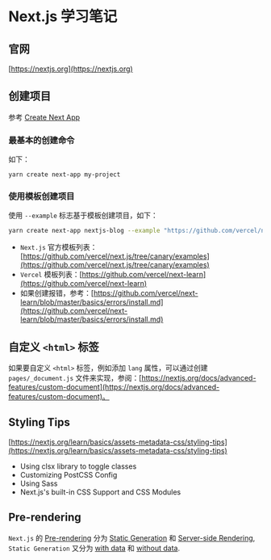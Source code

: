 # Next.js 学习笔记

## 官网

[https://nextjs.org](https://nextjs.org)

## 创建项目

参考 [Create Next App](https://nextjs.org/docs/api-reference/create-next-app)

### 最基本的创建命令

如下：
```
yarn create next-app my-project
```

### 使用模板创建项目

使用 `--example` 标志基于模板创建项目，如下：
```bash
yarn create next-app nextjs-blog --example "https://github.com/vercel/next-learn/tree/master/basics/learn-starter"
```

- `Next.js` 官方模板列表：[https://github.com/vercel/next.js/tree/canary/examples](https://github.com/vercel/next.js/tree/canary/examples)
- `Vercel` 模板列表：[https://github.com/vercel/next-learn](https://github.com/vercel/next-learn)
- 如果创建报错，参考：[https://github.com/vercel/next-learn/blob/master/basics/errors/install.md](https://github.com/vercel/next-learn/blob/master/basics/errors/install.md)

## 自定义 `<html>` 标签

如果要自定义 `<html>` 标签，例如添加 `lang` 属性，可以通过创建 `pages/_document.js` 文件来实现，参阅：[https://nextjs.org/docs/advanced-features/custom-document](https://nextjs.org/docs/advanced-features/custom-document)。

## Styling Tips

[https://nextjs.org/learn/basics/assets-metadata-css/styling-tips](https://nextjs.org/learn/basics/assets-metadata-css/styling-tips)

- Using clsx library to toggle classes
- Customizing PostCSS Config
- Using Sass
- Next.js's built-in CSS Support and CSS Modules

## Pre-rendering

`Next.js` 的 [Pre-rendering](https://nextjs.org/docs/basic-features/pages#pre-rendering) 分为 [Static Generation](https://nextjs.org/docs/basic-features/pages#static-generation-recommended) 和 [Server-side Rendering](https://nextjs.org/docs/basic-features/pages#server-side-rendering), `Static Generation` 又分为 [with data](https://nextjs.org/docs/basic-features/pages#static-generation-with-data) 和 [without data](https://nextjs.org/docs/basic-features/pages#static-generation-with-data).